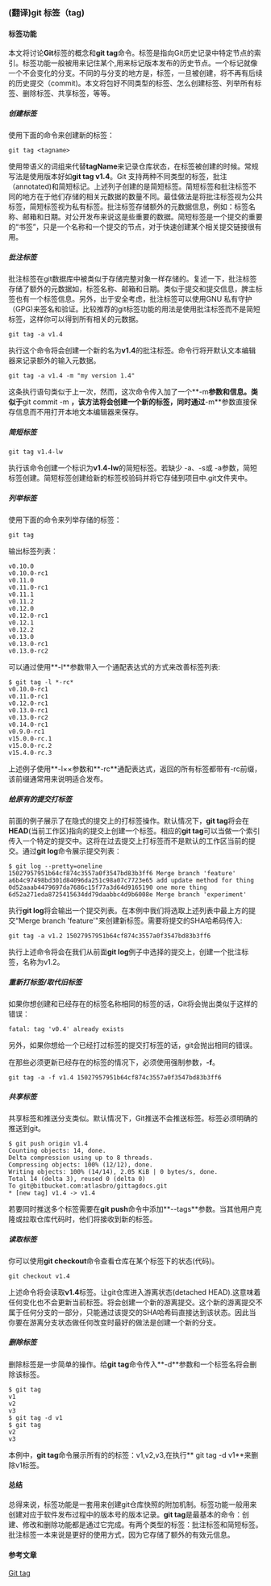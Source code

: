 ### (翻译)git 标签（tag)

#### 标签功能 ####

本文将讨论**Git**标签的概念和**git tag**命令。标签是指向Git历史记录中特定节点的索引。标签功能一般被用来记住某个,用来标记版本发布的历史节点。一个标记就像一个不会变化的分支。不同的与分支的地方是，标签，一旦被创建，将不再有后续的历史提交（commit)。本文将包好不同类型的标签、怎么创建标签、列举所有标签、删除标签、共享标签，等等。

##### 创建标签 #####

使用下面的命令来创建新的标签：

```
git tag <tagname>
```

使用带语义的词组来代替**tagName**来记录仓库状态，在标签被创建的时候。常规写法是使用版本好如**git tag v1.4**。Git 支持两种不同类型的标签，批注（annotated)和简短标记。上述列子创建的是简短标签。简短标签和批注标签不同的地方在于他们存储的相关元数据的数量不同。最佳做法是将批注标签视为公共标签，简短标签视为私有标签。批注标签存储额外的元数据信息，例如：标签名称、邮箱和日期。对公开发布来说这是些重要的数据。简短标签是一个提交的重要的“书签”，只是一个名称和一个提交的节点，对于快速创建某个相关提交链接很有用。

##### 批注标签 #####

批注标签在git数据库中被类似于存储完整对象一样存储的。复述一下，批注标签存储了额外的元数据如，标签名称、邮箱和日期。类似于提交和提交信息，脾主标签也有一个标签信息。另外，出于安全考虑，批注标签可以使用GNU 私有守护（GPG)来签名和验证。比较推荐的git标签功能的用法是使用批注标签而不是简短标签，这样你可以得到所有相关的元数据。

```
git tag -a v1.4
```

执行这个命令将会创建一个新的名为**v1.4**的批注标签。命令行将开默认文本编辑器来记录额外的输入元数据。

```
git tag -a v1.4 -m "my version 1.4"
```

这条执行语句类似于上一次，然而，这次命令传入加了一个**-m**参数和信息。类似于**git commit -m **，该方法将会创建一个新的标签，同时通过**-m**参数直接保存信息而不用打开本地文本编辑器来保存。

##### 简短标签 #####

```
git tag v1.4-lw
```

执行该命令创建一个标识为**v1.4-lw**的简短标签。若缺少 -a、-s或 -a参数，简短标签创建。简短标签创建给新的标签校验码并将它存储到项目中.git文件夹中。

##### 列举标签 #####

使用下面的命令来列举存储的标签：

```
git tag
```

输出标签列表：

```
v0.10.0
v0.10.0-rc1
v0.11.0
v0.11.0-rc1
v0.11.1
v0.11.2
v0.12.0
v0.12.0-rc1
v0.12.1
v0.12.2
v0.13.0
v0.13.0-rc1
v0.13.0-rc2
```

可以通过使用**-l**参数带入一个通配表达式的方式来改善标签列表:

```
$ git tag -l *-rc*
v0.10.0-rc1
v0.11.0-rc1
v0.12.0-rc1
v0.13.0-rc1
v0.13.0-rc2
v0.14.0-rc1
v0.9.0-rc1
v15.0.0-rc.1
v15.0.0-rc.2
v15.4.0-rc.3
```

上述例子使用**-l××参数和**-rc**通配表达式，返回的所有标签都带有-rc前缀，该前缀通常用来说明适合发布。

##### 给原有的提交打标签 #####

前面的例子展示了在隐式的提交上的打标签操作。默认情况下，**git tag**将会在**HEAD**(当前工作区)指向的提交上创建一个标签。相应的**git tag**可以当做一个索引传入一个特定的提交中。这将在过去提交上打标签而不是默认的工作区当前的提交。通过**git log**命令展示提交列表：

```
$ git log --pretty=oneline
15027957951b64cf874c3557a0f3547bd83b3ff6 Merge branch 'feature'
a6b4c97498bd301d84096da251c98a07c7723e65 add update method for thing
0d52aaab4479697da7686c15f77a3d64d9165190 one more thing
6d52a271eda8725415634dd79daabbc4d9b6008e Merge branch 'experiment'
```

执行**git log**将会输出一个提交列表。在本例中我们将选取上述列表中最上方的提交“Merge branch 'feature'"来创建新标签。需要将提交的SHA哈希码传入:

```
git tag -a v1.2 15027957951b64cf874c3557a0f3547bd83b3ff6
```

执行上述命令将会在我们从前面**git log**例子中选择的提交上，创建一个批注标签，名称为v1.2。


##### 重新打标签/取代旧标签 #####

如果你想创建和已经存在的标签名称相同的标签的话，Git将会抛出类似于这样的错误：

```
fatal: tag 'v0.4' already exists
```

另外，如果你想给一个已经打过标签的提交打标签的话，git会抛出相同的错误。

在那些必须更新已经存在的标签的情况下，必须使用强制参数，**-f**。

```
git tag -a -f v1.4 15027957951b64cf874c3557a0f3547bd83b3ff6
```
##### 共享标签 #####

共享标签和推送分支类似。默认情况下，Git推送不会推送标签。标签必须明确的推送到git。

```
$ git push origin v1.4
Counting objects: 14, done.
Delta compression using up to 8 threads.
Compressing objects: 100% (12/12), done.
Writing objects: 100% (14/14), 2.05 KiB | 0 bytes/s, done.
Total 14 (delta 3), reused 0 (delta 0)
To git@bitbucket.com:atlasbro/gittagdocs.git
* [new tag] v1.4 -> v1.4
```

若要同时推送多个标签需要在**git push**命令中添加**--tags**参数。当其他用户克隆或拉取仓库代码时，他们将接收到新的标签。

##### 读取标签 #####

你可以使用**git checkout**命令查看仓库在某个标签下的状态(代码)。

```
git checkout v1.4
```

上述命令将会读取**v1.4**标签。让git仓库进入游离状态(detached HEAD).这意味着任何变化也不会更新当前标签。将会创建一个新的游离提交。这个新的游离提交不属于任何分支的一部分，只能通过该提交的SHA哈希码直接达到该状态。因此当你要在游离分支状态做任何改变时最好的做法是创建一个新的分支。

##### 删除标签 #####

删除标签是一步简单的操作。给**git tag**命令传入**-d**参数和一个标签名将会删除该标签。

```
$ git tag
v1
v2
v3
$ git tag -d v1
$ git tag
v2
v3
```
本例中，**git tag**命令展示所有的的标签：v1,v2,v3,在执行** git tag -d v1**来删除v1标签。

#### 总结 ####

总得来说，标签功能是一套用来创建git仓库快照的附加机制。标签功能一般用来创建对应于软件发布过程中的版本号的版本记录。**git tag**是最基本的命令：创建、修改和删除功能都是通过它完成。有两个类型的标签：批注标签和简短标签。批注标签一本来说是更好的使用方式，因为它存储了额外的有效元信息。


#### 参考文章
[Git tag](https://www.atlassian.com/git/tutorials/inspecting-a-repository/git-tag )
